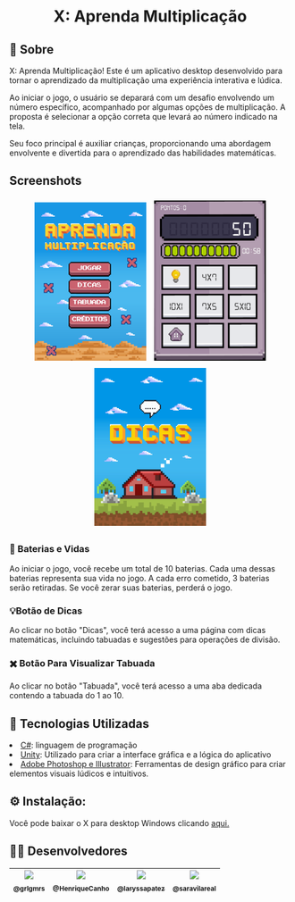 <h1 align="center"> X: Aprenda Multiplicação </h1>

## 📝 Sobre

X: Aprenda Multiplicação! Este é um aplicativo desktop desenvolvido para tornar o aprendizado da multiplicação uma experiência interativa e lúdica.

Ao iniciar o jogo, o usuário se deparará com um desafio envolvendo um número específico, acompanhado por algumas opções de multiplicação. A proposta é selecionar a opção correta que levará ao número indicado na tela.

Seu foco principal é auxiliar crianças, proporcionando uma abordagem envolvente e divertida para o aprendizado das habilidades matemáticas.

## Screenshots

<div align="center">

<img  style="margin: 5px;" src="https://github.com/LaryssaPatez/x-aprenda-multiplicacao/blob/master/Screenshots/Menu.png?raw=true" alt="Print do menu inicial"  width="200">
<img style="margin: 5px;"src="https://github.com/LaryssaPatez/x-aprenda-multiplicacao/blob/master/Screenshots/Jogar.png?raw=true" alt="Print da tela 'jogar'" width="200">
<img style="margin: 5px;"src="https://github.com/LaryssaPatez/x-aprenda-multiplicacao/blob/master/Screenshots/Dicas.png?raw=true" alt="Print do menu inicial" width="200">

</div>

### 🔋 Baterias e Vidas

Ao iniciar o jogo, você recebe um total de 10 baterias. Cada uma dessas baterias representa sua vida no jogo. A cada erro cometido, 3 baterias serão retiradas. Se você zerar suas baterias, perderá o jogo.

### 💡Botão de Dicas

Ao clicar no botão "Dicas", você terá acesso a uma página com dicas matemáticas, incluindo tabuadas e sugestões para operações de divisão.

### ✖️ Botão Para Visualizar Tabuada

Ao clicar no botão "Tabuada", você terá acesso a uma aba dedicada contendo a tabuada do 1 ao 10.

## 💾 Tecnologias Utilizadas

<li><a href="https://learn.microsoft.com/pt-br/dotnet/csharp/" rel="nofollow">C#</a>: linguagem de programação</li>

<li><a href="https://docs.unity.com/" rel="nofollow">Unity</a>: Utilizado para criar a interface gráfica e a lógica do aplicativo</li>

<li><a href="" rel="nofollow"> Adobe Photoshop e Illustrator</a>: Ferramentas de design gráfico para criar elementos visuais lúdicos e intuitivos.</li>

## ⚙️ Instalação:

Você pode baixar o X para desktop Windows clicando <a href="Build/Instalar X Aprenda Multiplicação.exe" rel="nofollow">aqui.</a>

## 👩‍💻 Desenvolvedores

<table>
<thead>
<tr>

<th align="center" style="text-align: center;"><a href="https://github.com/grlgmrs"><img src="https://avatars.githubusercontent.com/u/56794007?v=4" width="70" style="max-width: 100%;"><br><sub>@grlgmrs</sub></a></th>

<th align="center" style="text-align: center;"><a href="https://github.com/HenriqueCanho"><img src="https://avatars.githubusercontent.com/u/119677892?v=4" width="70" style="max-width: 100%;"><br><sub>@HenriqueCanho</sub></a></th>

<th align="center" style="text-align: center;"><a href="https://github.com/LaryssaPatez"><img src="https://avatars.githubusercontent.com/u/132311199?v=4" width="70" style="max-width: 100%;"><br><sub>@laryssapatez</sub></a></th>

<th align="center" style="text-align: center;"><a href="https://github.com/saravilareal"><img src="https://avatars.githubusercontent.com/u/101808264?v=4" width="70" style="max-width: 100%;"><br><sub>@saravilareal</sub></a></th>

</tr>
</thead>
</table>
